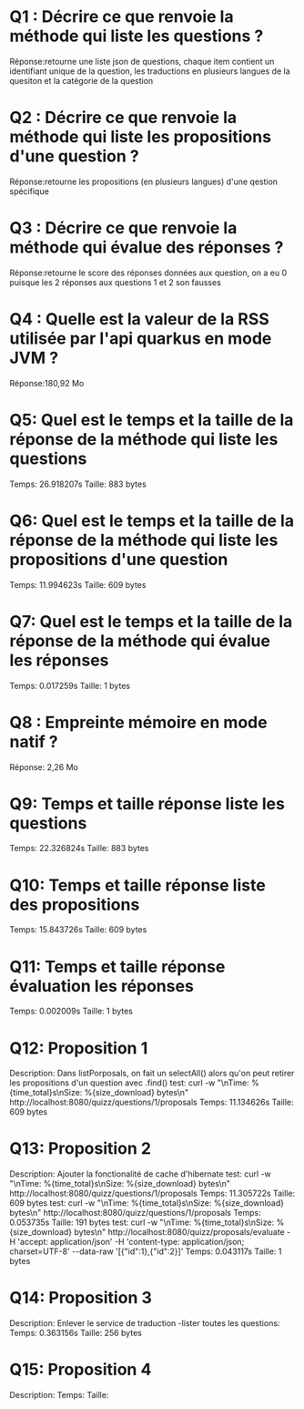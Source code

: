 # Q1 : Décrire ce que renvoie la méthode qui liste les questions ?
Réponse:retourne une liste json de questions, chaque item contient un identifiant unique de la question, les traductions en plusieurs langues de la quesiton et la catégorie de la question 

# Q2 : Décrire ce que renvoie la méthode qui liste les propositions d'une question ?
Réponse:retourne les propositions (en plusieurs langues) d'une qestion spécifique

# Q3 : Décrire ce que renvoie la méthode qui évalue des réponses ?
Réponse:retourne le score des réponses données aux question, on a eu 0 puisque les 2 réponses aux questions 1 et 2 son fausses

# Q4 : Quelle est la valeur de la RSS utilisée par l'api quarkus en mode JVM ?
Réponse:180,92 Mo

# Q5: Quel est le temps et la taille de la réponse  de la méthode qui liste les questions
Temps: 26.918207s
Taille: 883 bytes

# Q6: Quel est le temps et la taille de la réponse  de la méthode qui liste les propositions d'une question
Temps: 11.994623s
Taille: 609 bytes

# Q7: Quel est le temps et la taille de la réponse  de la méthode qui évalue les réponses
Temps: 0.017259s
Taille: 1 bytes

# Q8 : Empreinte mémoire en mode natif ?
Réponse: 2,26 Mo

# Q9: Temps et  taille  réponse   liste les questions
Temps: 22.326824s
Taille: 883 bytes

# Q10: Temps et  taille  réponse  liste des propositions
Temps: 15.843726s
Taille: 609 bytes

# Q11: Temps et  taille  réponse  évaluation les réponses
Temps: 0.002009s
Taille: 1 bytes

# Q12:  Proposition 1
Description: Dans listPorposals, on fait un selectAll() alors qu'on peut retirer les propositions d'un question avec .find()
test: curl -w "\nTime: %{time_total}s\nSize: %{size_download} bytes\n" http://localhost:8080/quizz/questions/1/proposals
Temps: 11.134626s
Taille: 609 bytes

# Q13:  Proposition 2
Description: Ajouter la fonctionalité de cache d'hibernate
test: curl -w "\nTime: %{time_total}s\nSize: %{size_download} bytes\n" http://localhost:8080/quizz/questions/1/proposals
Temps: 11.305722s
Taille: 609 bytes
test: curl -w "\nTime: %{time_total}s\nSize: %{size_download} bytes\n" http://localhost:8080/quizz/questions/1/proposals
Temps: 0.053735s
Taille: 191 bytes
test: curl -w "\nTime: %{time_total}s\nSize: %{size_download} bytes\n" http://localhost:8080/quizz/proposals/evaluate  -H 'accept: application/json'  -H 'content-type: application/json; charset=UTF-8' --data-raw '[{"id":1},{"id":2}]'
Temps: 0.043117s
Taille: 1 bytes

# Q14:  Proposition 3
Description: Enlever le service de traduction
-lister toutes les questions:
Temps: 0.363156s
Taille: 256 bytes

# Q15:  Proposition 4
Description:
Temps:
Taille: